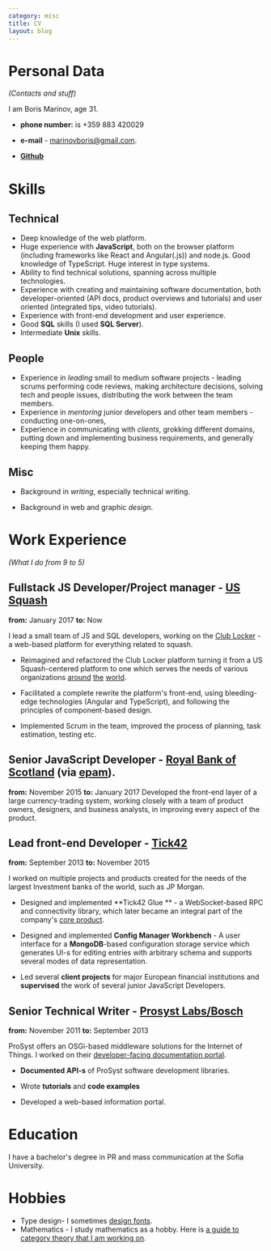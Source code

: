 ```yaml
---
category: misc
title: CV
layout: blog
---
```


Personal Data
==
*(Contacts and stuff)*

I am Boris Marinov, age 31.

* **phone number:** is +359 883 420029 

* **e-mail**  - [marinovboris@gmail.com](mailto:marinovboris@gmail.com).

* **[Github](https://github.com/boris-marinov)**

Skills
===

Technical
-------------------
* Deep knowledge of the web platform.
* Huge experience with **JavaScript**, both on the browser platform (including frameworks like React and Angular(.js)) and node.js. Good knowledge of TypeScript. Huge interest in type systems.
* Ability to find technical solutions, spanning across multiple technologies.
* Experience with creating and maintaining software documentation, both developer-oriented (API docs, product overviews and tutorials) and user oriented (integrated tips, video tutorials).
* Experience with front-end development and user experience.
* Good **SQL** skills (I used **SQL Server**).
* Intermediate **Unix** skills.

People
-------
* Experience in *leading* small to medium software projects  - leading scrums performing code reviews, making architecture decisions, solving tech and people issues, distributing the work between the team members.
* Experience in *mentoring* junior developers and other team members - conducting one-on-ones, 
* Experience in communicating with *clients*, grokking different domains, putting down and implementing business requirements, and generally keeping them happy.

Misc
----

* Background in *writing*, especially technical writing.

* Background in web and graphic *design*.

Work Experience
==
*(What I do from 9 to 5)* 

Fullstack JS Developer/Project manager - [US Squash](https://www.ussquash.com/)
--
**from:** January 2017
**to:** Now

I lead a small team of JS and SQL developers, working on the [Club Locker](https://about.clublocker.com/) - a web-based platform for everything related to squash. 

* Reimagined and refactored the Club Locker platform turning it from a US Squash-centered platform to one which serves the needs of various organizations [around](https://clublocker.com/ngbs/10000) [the](https://clublocker.com/ngbs/9999) [world](https://clublocker.com/ngbs/10142).

* Facilitated a complete rewrite the platform's front-end, using bleeding-edge technologies (Angular and TypeScript), and following the principles of component-based design.

* Implemented Scrum in the team, improved the process of planning, task estimation, testing etc.

Senior JavaScript Developer - [Royal Bank of Scotland](http://personal.rbs.co.uk/) (via [epam](https://www.epam.com/)).
--
**from:** November 2015
**to:** January 2017
Developed the front-end layer of a large currency-trading system, working closely with a team of product owners, designers, and business analysts, in improving every aspect of the product. 

Lead front-end Developer - [Tick42](http://tick42.com/)
--
**from:** September 2013 
**to:** November 2015

I worked on multiple projects and products created for the needs of the largest Investment banks of the world, such as JP Morgan.

* Designed and implemented **Tick42 Glue ** - a WebSocket-based RPC and connectivity library, which later became an integral part of the company's [core product](https://glue42.com/).

* Designed and implemented **Config Manager Workbench** - A user interface for a **MongoDB**-based configuration storage service which generates UI-s for editing entries with arbitrary schema and supports several modes of data representation. 

* Led several **client projects** for major European financial institutions and **supervised** the work of several junior JavaScript Developers.

Senior Technical Writer - [Prosyst Labs/Bosch](https://www.bosch-si.com/iot-platform/iot-platform/gateway/software.html)
--

**from:** November 2011 
**to:** September 2013 

ProSyst offers an OSGi-based middleware solutions for the Internet of Things. I worked on their [developer-facing documentation portal](http://documentation.bosch-si.com/iot/SDK/v8.2/SDK_mBS/getting_started/stepbystep.html).

* **Documented API-s** of ProSyst software development libraries.

* Wrote **tutorials**  and **code examples** 

* Developed a web-based information portal.

Education
==

I have a bachelor's degree in PR and mass communication at the Sofia University.

Hobbies
==

* Type design- I sometimes [design fonts](https://www.behance.net/evolutionfonts/).
* Mathematics - I study mathematics as a hobby. Here is [a guide to category theory that I am working on](https://www.gitbook.com/book/boris-marinov/category-theory-illustrated/details).

